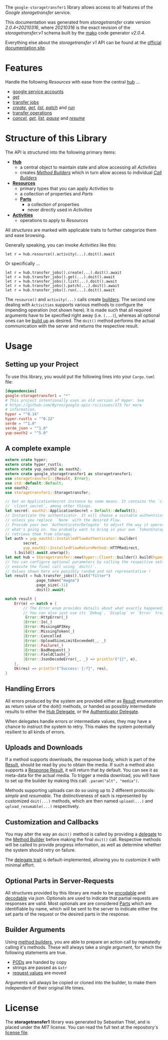 <!---
DO NOT EDIT !
This file was generated automatically from 'src/mako/api/README.md.mako'
DO NOT EDIT !
-->
The `google-storagetransfer1` library allows access to all features of the *Google storagetransfer* service.

This documentation was generated from *storagetransfer* crate version *2.0.4+20210316*, where *20210316* is the exact revision of the *storagetransfer:v1* schema built by the [mako](http://www.makotemplates.org/) code generator *v2.0.4*.

Everything else about the *storagetransfer* *v1* API can be found at the
[official documentation site](https://cloud.google.com/storage-transfer/docs).
# Features

Handle the following *Resources* with ease from the central [hub](https://docs.rs/google-storagetransfer1/2.0.4+20210316/google_storagetransfer1/Storagetransfer) ... 

* [google service accounts](https://docs.rs/google-storagetransfer1/2.0.4+20210316/google_storagetransfer1/api::GoogleServiceAccount)
 * [*get*](https://docs.rs/google-storagetransfer1/2.0.4+20210316/google_storagetransfer1/api::GoogleServiceAccountGetCall)
* [transfer jobs](https://docs.rs/google-storagetransfer1/2.0.4+20210316/google_storagetransfer1/api::TransferJob)
 * [*create*](https://docs.rs/google-storagetransfer1/2.0.4+20210316/google_storagetransfer1/api::TransferJobCreateCall), [*get*](https://docs.rs/google-storagetransfer1/2.0.4+20210316/google_storagetransfer1/api::TransferJobGetCall), [*list*](https://docs.rs/google-storagetransfer1/2.0.4+20210316/google_storagetransfer1/api::TransferJobListCall), [*patch*](https://docs.rs/google-storagetransfer1/2.0.4+20210316/google_storagetransfer1/api::TransferJobPatchCall) and [*run*](https://docs.rs/google-storagetransfer1/2.0.4+20210316/google_storagetransfer1/api::TransferJobRunCall)
* [transfer operations](https://docs.rs/google-storagetransfer1/2.0.4+20210316/google_storagetransfer1/api::TransferOperation)
 * [*cancel*](https://docs.rs/google-storagetransfer1/2.0.4+20210316/google_storagetransfer1/api::TransferOperationCancelCall), [*get*](https://docs.rs/google-storagetransfer1/2.0.4+20210316/google_storagetransfer1/api::TransferOperationGetCall), [*list*](https://docs.rs/google-storagetransfer1/2.0.4+20210316/google_storagetransfer1/api::TransferOperationListCall), [*pause*](https://docs.rs/google-storagetransfer1/2.0.4+20210316/google_storagetransfer1/api::TransferOperationPauseCall) and [*resume*](https://docs.rs/google-storagetransfer1/2.0.4+20210316/google_storagetransfer1/api::TransferOperationResumeCall)




# Structure of this Library

The API is structured into the following primary items:

* **[Hub](https://docs.rs/google-storagetransfer1/2.0.4+20210316/google_storagetransfer1/Storagetransfer)**
    * a central object to maintain state and allow accessing all *Activities*
    * creates [*Method Builders*](https://docs.rs/google-storagetransfer1/2.0.4+20210316/google_storagetransfer1/client::MethodsBuilder) which in turn
      allow access to individual [*Call Builders*](https://docs.rs/google-storagetransfer1/2.0.4+20210316/google_storagetransfer1/client::CallBuilder)
* **[Resources](https://docs.rs/google-storagetransfer1/2.0.4+20210316/google_storagetransfer1/client::Resource)**
    * primary types that you can apply *Activities* to
    * a collection of properties and *Parts*
    * **[Parts](https://docs.rs/google-storagetransfer1/2.0.4+20210316/google_storagetransfer1/client::Part)**
        * a collection of properties
        * never directly used in *Activities*
* **[Activities](https://docs.rs/google-storagetransfer1/2.0.4+20210316/google_storagetransfer1/client::CallBuilder)**
    * operations to apply to *Resources*

All *structures* are marked with applicable traits to further categorize them and ease browsing.

Generally speaking, you can invoke *Activities* like this:

```Rust,ignore
let r = hub.resource().activity(...).doit().await
```

Or specifically ...

```ignore
let r = hub.transfer_jobs().create(...).doit().await
let r = hub.transfer_jobs().get(...).doit().await
let r = hub.transfer_jobs().list(...).doit().await
let r = hub.transfer_jobs().patch(...).doit().await
let r = hub.transfer_jobs().run(...).doit().await
```

The `resource()` and `activity(...)` calls create [builders][builder-pattern]. The second one dealing with `Activities` 
supports various methods to configure the impending operation (not shown here). It is made such that all required arguments have to be 
specified right away (i.e. `(...)`), whereas all optional ones can be [build up][builder-pattern] as desired.
The `doit()` method performs the actual communication with the server and returns the respective result.

# Usage

## Setting up your Project

To use this library, you would put the following lines into your `Cargo.toml` file:

```toml
[dependencies]
google-storagetransfer1 = "*"
# This project intentionally uses an old version of Hyper. See
# https://github.com/Byron/google-apis-rs/issues/173 for more
# information.
hyper = "^0.14"
hyper-rustls = "^0.22"
serde = "^1.0"
serde_json = "^1.0"
yup-oauth2 = "^5.0"
```

## A complete example

```Rust
extern crate hyper;
extern crate hyper_rustls;
extern crate yup_oauth2 as oauth2;
extern crate google_storagetransfer1 as storagetransfer1;
use storagetransfer1::{Result, Error};
use std::default::Default;
use oauth2;
use storagetransfer1::Storagetransfer;

// Get an ApplicationSecret instance by some means. It contains the `client_id` and 
// `client_secret`, among other things.
let secret: oauth2::ApplicationSecret = Default::default();
// Instantiate the authenticator. It will choose a suitable authentication flow for you, 
// unless you replace  `None` with the desired Flow.
// Provide your own `AuthenticatorDelegate` to adjust the way it operates and get feedback about 
// what's going on. You probably want to bring in your own `TokenStorage` to persist tokens and
// retrieve them from storage.
let auth = yup_oauth2::InstalledFlowAuthenticator::builder(
        secret,
        yup_oauth2::InstalledFlowReturnMethod::HTTPRedirect,
    ).build().await.unwrap();
let mut hub = Storagetransfer::new(hyper::Client::builder().build(hyper_rustls::HttpsConnector::with_native_roots()), auth);
// You can configure optional parameters by calling the respective setters at will, and
// execute the final call using `doit()`.
// Values shown here are possibly random and not representative !
let result = hub.transfer_jobs().list("filter")
             .page_token("magna")
             .page_size(-11)
             .doit().await;

match result {
    Err(e) => match e {
        // The Error enum provides details about what exactly happened.
        // You can also just use its `Debug`, `Display` or `Error` traits
         Error::HttpError(_)
        |Error::Io(_)
        |Error::MissingAPIKey
        |Error::MissingToken(_)
        |Error::Cancelled
        |Error::UploadSizeLimitExceeded(_, _)
        |Error::Failure(_)
        |Error::BadRequest(_)
        |Error::FieldClash(_)
        |Error::JsonDecodeError(_, _) => println!("{}", e),
    },
    Ok(res) => println!("Success: {:?}", res),
}

```
## Handling Errors

All errors produced by the system are provided either as [Result](https://docs.rs/google-storagetransfer1/2.0.4+20210316/google_storagetransfer1/client::Result) enumeration as return value of
the doit() methods, or handed as possibly intermediate results to either the 
[Hub Delegate](https://docs.rs/google-storagetransfer1/2.0.4+20210316/google_storagetransfer1/client::Delegate), or the [Authenticator Delegate](https://docs.rs/yup-oauth2/*/yup_oauth2/trait.AuthenticatorDelegate.html).

When delegates handle errors or intermediate values, they may have a chance to instruct the system to retry. This 
makes the system potentially resilient to all kinds of errors.

## Uploads and Downloads
If a method supports downloads, the response body, which is part of the [Result](https://docs.rs/google-storagetransfer1/2.0.4+20210316/google_storagetransfer1/client::Result), should be
read by you to obtain the media.
If such a method also supports a [Response Result](https://docs.rs/google-storagetransfer1/2.0.4+20210316/google_storagetransfer1/client::ResponseResult), it will return that by default.
You can see it as meta-data for the actual media. To trigger a media download, you will have to set up the builder by making
this call: `.param("alt", "media")`.

Methods supporting uploads can do so using up to 2 different protocols: 
*simple* and *resumable*. The distinctiveness of each is represented by customized 
`doit(...)` methods, which are then named `upload(...)` and `upload_resumable(...)` respectively.

## Customization and Callbacks

You may alter the way an `doit()` method is called by providing a [delegate](https://docs.rs/google-storagetransfer1/2.0.4+20210316/google_storagetransfer1/client::Delegate) to the 
[Method Builder](https://docs.rs/google-storagetransfer1/2.0.4+20210316/google_storagetransfer1/client::CallBuilder) before making the final `doit()` call. 
Respective methods will be called to provide progress information, as well as determine whether the system should 
retry on failure.

The [delegate trait](https://docs.rs/google-storagetransfer1/2.0.4+20210316/google_storagetransfer1/client::Delegate) is default-implemented, allowing you to customize it with minimal effort.

## Optional Parts in Server-Requests

All structures provided by this library are made to be [encodable](https://docs.rs/google-storagetransfer1/2.0.4+20210316/google_storagetransfer1/client::RequestValue) and 
[decodable](https://docs.rs/google-storagetransfer1/2.0.4+20210316/google_storagetransfer1/client::ResponseResult) via *json*. Optionals are used to indicate that partial requests are responses 
are valid.
Most optionals are are considered [Parts](https://docs.rs/google-storagetransfer1/2.0.4+20210316/google_storagetransfer1/client::Part) which are identifiable by name, which will be sent to 
the server to indicate either the set parts of the request or the desired parts in the response.

## Builder Arguments

Using [method builders](https://docs.rs/google-storagetransfer1/2.0.4+20210316/google_storagetransfer1/client::CallBuilder), you are able to prepare an action call by repeatedly calling it's methods.
These will always take a single argument, for which the following statements are true.

* [PODs][wiki-pod] are handed by copy
* strings are passed as `&str`
* [request values](https://docs.rs/google-storagetransfer1/2.0.4+20210316/google_storagetransfer1/client::RequestValue) are moved

Arguments will always be copied or cloned into the builder, to make them independent of their original life times.

[wiki-pod]: http://en.wikipedia.org/wiki/Plain_old_data_structure
[builder-pattern]: http://en.wikipedia.org/wiki/Builder_pattern
[google-go-api]: https://github.com/google/google-api-go-client

# License
The **storagetransfer1** library was generated by Sebastian Thiel, and is placed 
under the *MIT* license.
You can read the full text at the repository's [license file][repo-license].

[repo-license]: https://github.com/Byron/google-apis-rsblob/main/LICENSE.md
